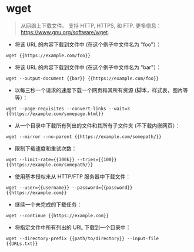 # wget

> 从网络上下载文件。
> 支持 HTTP, HTTPS, 和 FTP.
> 更多信息：<https://www.gnu.org/software/wget>.

- 将该 URL 的内容下载到文件中 (在这个例子中文件名为 "foo"）：

`wget {{https://example.com/foo}}`

- 将该 URL 的内容下载到文件中 (在这个例子中文件名为 "bar"）：

`wget --output-document {{bar}} {{https://example.com/foo}}`

- 以每三秒一个请求的速度下载一个网页和其所有资源 (脚本，样式表，图片等等）：

`wget --page-requisites --convert-links --wait=3 {{https://example.com/somepage.html}}`

- 从一个目录中下载所有列出的文件和其所有子文件夹 (不下载内嵌网页）：

`wget --mirror --no-parent {{https://example.com/somepath/}}`

- 限制下载速度和重试次数：

`wget --limit-rate={{300k}} --tries={{100}} {{https://example.com/somepath/}}`

- 使用基本授权来从 HTTP/FTP 服务器中下载文件：

`wget --user={{username}} --password={{password}} {{https://example.com}}`

- 继续一个未完成的下载任务：

`wget --continue {{https://example.com}}`

- 将指定文件中所有列出的 URL 下载到一个目录中：

`wget --directory-prefix {{path/to/directory}} --input-file {{URLs.txt}}`
